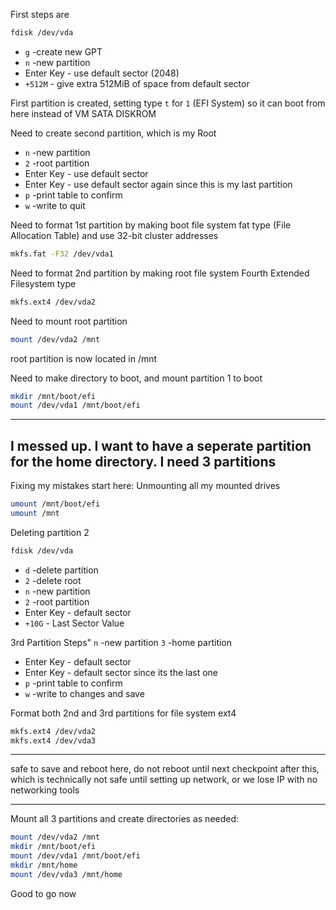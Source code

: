
First steps are 
```bash
fdisk /dev/vda
```
- `g` -create new GPT
- `n` -new partition
- Enter Key - use default sector (2048)
- `+512M` - give extra 512MiB of space from default sector

First partition is created, setting type `t` for `1` (EFI System) so it can boot from here instead of VM SATA DISKROM

Need to create second partition, which is my Root

- `n` -new partition
- `2` -root partition
- Enter Key - use default sector
- Enter Key - use default sector again since this is my last partition
- `p` -print table to confirm
- `w` -write to quit

Need to format 1st partition by making boot file system fat type (File Allocation Table) and use 32-bit cluster addresses
```bash
mkfs.fat -F32 /dev/vda1
```

Need to format 2nd partition by making root file system Fourth Extended Filesystem type
```bash
mkfs.ext4 /dev/vda2
```
Need to mount root partition
```bash
mount /dev/vda2 /mnt
```
root partition is now located in /mnt

Need to make directory to boot, and mount partition 1 to boot
```bash
mkdir /mnt/boot/efi
mount /dev/vda1 /mnt/boot/efi
```
---
I messed up. I want to have a seperate partition for the home directory. I need 3 partitions
---
Fixing my mistakes start here:
Unmounting all my mounted drives
```bash
umount /mnt/boot/efi
umount /mnt
```
Deleting partition 2
```bash
fdisk /dev/vda
```
- `d` -delete partition
- `2` -delete root
- `n` -new partition
- `2` -root partition
- Enter Key - default sector
- `+10G` - Last Sector Value

3rd Partition Steps"
`n` -new partition
`3` -home partition
- Enter Key - default sector
- Enter Key - default sector since its the last one
- `p` -print table to confirm
- `w` -write to changes and save

Format both 2nd and 3rd partitions for file system ext4
```bash
mkfs.ext4 /dev/vda2
mkfs.ext4 /dev/vda3
```
---

safe to save and reboot here, do not reboot until next checkpoint after this, which is technically not safe until setting up network, or we lose IP with no networking tools

---

Mount all 3 partitions and create directories as needed:
```bash
mount /dev/vda2 /mnt
mkdir /mnt/boot/efi
mount /dev/vda1 /mnt/boot/efi
mkdir /mnt/home
mount /dev/vda3 /mnt/home
```
Good to go now
